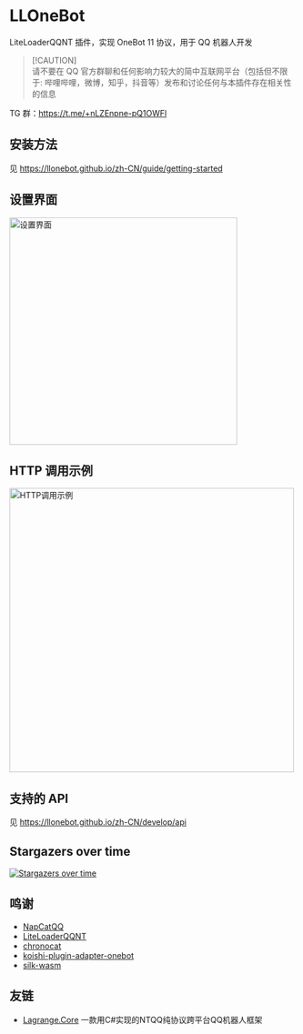 # LLOneBot

LiteLoaderQQNT 插件，实现 OneBot 11 协议，用于 QQ 机器人开发

> [!CAUTION]\
> 请不要在 QQ 官方群聊和任何影响力较大的简中互联网平台（包括但不限于: 哔哩哔哩，微博，知乎，抖音等）发布和讨论任何与本插件存在相关性的信息

TG 群：<https://t.me/+nLZEnpne-pQ1OWFl>

## 安装方法

见 <https://llonebot.github.io/zh-CN/guide/getting-started>

## 设置界面

<img src="./doc/image/setting.png" width="400px" alt="设置界面"/>

## HTTP 调用示例

<img src="./doc/image/example.jpg" width="500px" alt="HTTP调用示例"/>

## 支持的 API

见 <https://llonebot.github.io/zh-CN/develop/api>

## Stargazers over time

[![Stargazers over time](https://starchart.cc/LLOneBot/LLOneBot.svg?variant=adaptive)](https://starchart.cc/LLOneBot/LLOneBot)

## 鸣谢

- [NapCatQQ](https://github.com/NapNeko/NapCatQQ)
- [LiteLoaderQQNT](https://liteloaderqqnt.github.io/guide/install.html)
- [chronocat](https://github.com/chrononeko/chronocat)
- [koishi-plugin-adapter-onebot](https://github.com/koishijs/koishi-plugin-adapter-onebot)
- [silk-wasm](https://github.com/idranme/silk-wasm)

## 友链

- [Lagrange.Core](https://github.com/LagrangeDev/Lagrange.Core) 一款用C#实现的NTQQ纯协议跨平台QQ机器人框架
